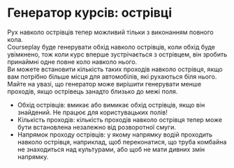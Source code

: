 # Генератор курсів: острівці  
Рух навколо острівців тепер можливий тільки з виконанням повного кола.  
Courseplay буде генерувати обхід навколо острівців, коли обхід буде увімкнено, тож коли курс вперше зустрічається з острівцем, він зробить принаймні одне повне коло навколо нього.   
Ви можете встановити кількість таких проходів навколо острівця, якщо вам потрібно більше місця для автомобілів, які рухаються біля нього.   
Майте на увазі, що генератор може вирішити генерувати менше проходів, якщо острівець занадто близько до межі поля.  


  
- Обхід острівців: вмикає або вимикає обхід острівців, якщо він знайдений. Не працює для користувацьких полів!  
- Кількість проходів: кількість проходів навколо острівця тепер може бути встановлена незалежно від розворотної смуги.  
- Напрямок проходу острівців: у якому напрямку водій проходить навколо острівця, наприклад, щоб переконатися, що труба комбайна не знаходиться над культурами, або щоб не мати дивних змін напрямку.  


